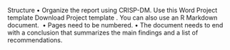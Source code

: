 Structure
	•	Organize the report using CRISP-DM. Use this Word Project template Download Project template . You can also use an R Markdown document. 
	•	Pages need to be numbered.
	•	The document needs to end with a conclusion that summarizes the main findings and a list of recommendations.
